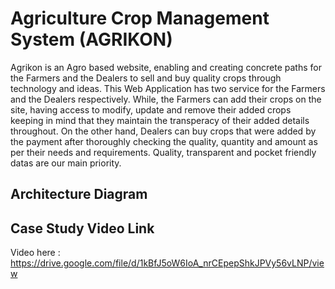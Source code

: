 # Agriculture Crop Management System (AGRIKON)

Agrikon is an Agro based website, enabling and creating concrete paths for the Farmers and the Dealers to sell and buy quality crops through technology and ideas. This Web Application has two service for the Farmers and the Dealers respectively. While, the Farmers can add their crops on the site, having access to modify, update and remove their added crops keeping in mind that they maintain the transperacy of their added details throughout. On the other hand, Dealers can buy crops that were added by the payment after thoroughly checking the quality, quantity and amount as per their needs and requirements. Quality, transparent and pocket friendly datas are our main priority.

## Architecture Diagram

## Case Study Video Link

Video here : https://drive.google.com/file/d/1kBfJ5oW6IoA_nrCEpepShkJPVy56vLNP/view
